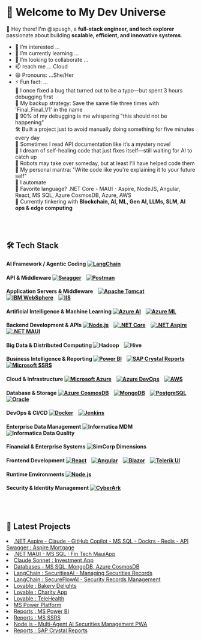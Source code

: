 # 🚀 Welcome to My Dev Universe  

👋 Hey there! I'm @spusgh, a **full-stack engineer, and tech explorer** passionate about building **scalable, efficient, and innovative systems**.
- 👀 I’m interested ...
- 🌱 I’m currently learning ...
- 💞️ I’m looking to collaborate ...
- 📫 reach me ... Cloud
- 😄 Pronouns: ...She/Her
- ⚡ Fun fact: ...<br/>
      🔧 I once fixed a bug that turned out to be a typo—but spent 3 hours debugging first<br/>
      💾 My backup strategy: Save the same file three times with 'Final_Final_V1' in the name<br/>
      🎯 90% of my debugging is me whispering "this should not be happening"<br/>
      🛠️ Built a project just to avoid manually doing something for five minutes every day<br/>
      👀 Sometimes I read API documentation like it’s a mystery novel<br/>
      📡 I dream of self-healing code that just fixes itself—still waiting for AI to catch up<br/>
      🦾 Robots may take over someday, but at least I'll have helped code them<br/>
      🚀 My personal mantra: "Write code like you're explaining it to your future self"<br/>
      🧐 I automate <br/>
      🎯 Favorite language? .NET Core - MAUI - Aspire, NodeJS, Angular, React, MS SQL, Azure CosmosDB, Azure, AWS <br/>
      🤖 Currently tinkering with **Blockchain, AI, ML, Gen AI, LLMs, SLM, AI ops & edge computing**  <br/>


<br/><br/>
## 🛠 Tech Stack  

#### **AI Framework / Agentic Coding**  [![LangChain](https://img.shields.io/badge/-LangChain-000000?style=flat&logo=github&logoColor=white)](https://github.com/langchain-ai/langchain)

#### **API & Middleware**  [![Swagger](https://img.shields.io/badge/-Swagger-85EA2D?style=flat&logo=swagger)](https://swagger.io/) &nbsp;&nbsp; [![Postman](https://img.shields.io/badge/-Postman-FF6C37?style=flat&logo=postman)](https://www.postman.com/) 

#### **Application Servers & Middleware**  &nbsp;&nbsp; [![Apache Tomcat](https://img.shields.io/badge/-Tomcat-333?style=flat&logo=apachetomcat)](https://tomcat.apache.org/) &nbsp;&nbsp; [![IBM WebSphere](https://img.shields.io/badge/-IBM%20WebSphere-1F70C1?style=flat&logo=ibm)](https://www.ibm.com/cloud/websphere-application-server)  &nbsp;&nbsp; [![IIS](https://img.shields.io/badge/-IIS-0078D4?style=flat&logo=microsoft)](https://learn.microsoft.com/en-us/windows-server/iis/)  

#### **Artificial Intelligence & Machine Learning** [![Azure AI](https://img.shields.io/badge/-Azure%20AI-0078D4?style=flat&logo=microsoftazure)](https://learn.microsoft.com/en-us/azure/applied-ai-services/)  &nbsp;&nbsp;  [![Azure ML](https://img.shields.io/badge/-Azure%20Machine%20Learning-0078D4?style=flat&logo=microsoftazure)](https://learn.microsoft.com/en-us/azure/machine-learning/)

#### **Backend Development & APIs**  [![Node.js](https://img.shields.io/badge/-Node.js-339933?style=flat&logo=node.js)](https://nodejs.org/)  &nbsp;&nbsp; [![.NET Core](https://img.shields.io/badge/-.NET%20Core-512BD4?style=flat&logo=dotnet)](https://dotnet.microsoft.com/en-us/)  &nbsp;&nbsp; [![.NET Aspire](https://img.shields.io/badge/-.NET%20Aspire-333?style=flat&logo=dotnet)](https://learn.microsoft.com/en-us/dotnet/aspire/)  &nbsp;&nbsp; [![.NET MAUI](https://img.shields.io/badge/-.NET%20MAUI-512BD4?style=flat&logo=dotnet)](https://learn.microsoft.com/en-us/dotnet/maui/)   

#### **Big Data & Distributed Computing**  ![Hadoop](https://img.shields.io/badge/-Hadoop-333?style=flat&logo=apachehadoop)  &nbsp;&nbsp; ![Hive](https://img.shields.io/badge/-Hive-333?style=flat&logo=apachehive)  

#### **Business Intelligence & Reporting**   [![Power BI](https://img.shields.io/badge/-Power%20BI-333?style=flat&logo=powerbi)](https://powerbi.microsoft.com/en-us/)  &nbsp;&nbsp; [![SAP Crystal Reports](https://img.shields.io/badge/-SAP%20Crystal%20Reports-333?style=flat&logo=sap)](https://www.sap.com/products/technology-platform/crystal-reports.html) &nbsp;&nbsp; [![Microsoft SSRS](https://img.shields.io/badge/-SQL%20Server%20Reporting%20Services-333?style=flat&logo=microsoftsqlserver)](https://learn.microsoft.com/en-us/sql/reporting-services/)    

#### **Cloud & Infrastructure**  [![Microsoft Azure](https://img.shields.io/badge/-Azure-0078D4?style=flat&logo=microsoftazure)](https://azure.microsoft.com/en-us/) &nbsp;&nbsp; [![Azure DevOps](https://img.shields.io/badge/-Azure%20DevOps-0078D4?style=flat&logo=azuredevops)](https://azure.microsoft.com/en-us/products/devops/)  &nbsp;&nbsp; [![AWS](https://img.shields.io/badge/-AWS-232F3E?style=flat&logo=amazonaws)](https://aws.amazon.com/)  

#### **Database & Storage**  [![Azure CosmosDB](https://img.shields.io/badge/-Azure%20CosmosDB-333?style=flat&logo=microsoftazure)](https://azure.microsoft.com/en-us/products/cosmos-db/)  &nbsp;&nbsp; [![MongoDB](https://img.shields.io/badge/-MongoDB-47A248?style=flat&logo=mongodb)](https://www.mongodb.com/)  &nbsp;&nbsp; [![PostgreSQL](https://img.shields.io/badge/-PostgreSQL-336791?style=flat&logo=postgresql)](https://www.postgresql.org/)  &nbsp;&nbsp; [![Oracle](https://img.shields.io/badge/-Oracle-F80000?style=flat&logo=oracle)](https://www.oracle.com/database/)   

#### **DevOps & CI/CD** [![Docker](https://img.shields.io/badge/-Docker-2496ED?style=flat&logo=docker)](https://www.docker.com/)  &nbsp;&nbsp; [![Jenkins](https://img.shields.io/badge/-Jenkins-333?style=flat&logo=jenkins)](https://www.jenkins.io/)  

#### **Enterprise Data Management**  ![Informatica MDM](https://img.shields.io/badge/-Informatica%20MDM-333?style=flat&logo=informatica)  &nbsp;&nbsp; ![Informatica Data Quality](https://img.shields.io/badge/-Informatica%20Data%20Quality-333?style=flat&logo=informatica)  

#### **Financial & Enterprise Systems**  ![SimCorp Dimensions](https://img.shields.io/badge/-SimCorp%20Dimensions-333?style=flat&logo=simcorp)  

#### **Frontend Development**  [![React](https://img.shields.io/badge/-React-61DAFB?style=flat&logo=react)](https://react.dev/)  &nbsp;&nbsp; [![Angular](https://img.shields.io/badge/-Angular-DD0031?style=flat&logo=angular)](https://angular.io/)  &nbsp;&nbsp; [![Blazor](https://img.shields.io/badge/-Blazor-512BD4?style=flat&logo=blazor)](https://dotnet.microsoft.com/en-us/apps/aspnet/web-apps/blazor) &nbsp;&nbsp; [![Telerik UI](https://img.shields.io/badge/-Telerik-333?style=flat&logo=telerik)](https://www.telerik.com/)   

#### **Runtime Environments** [![Node.js](https://img.shields.io/badge/-Node.js-339933?style=flat&logo=node.js&logoColor=white)](https://github.com/nodejs/node) 

#### **Security & Identity Management** [![CyberArk](https://img.shields.io/badge/-CyberArk-0033A0?style=flat&logo=cyberark)](https://www.cyberark.com/)  

<br/><br/>

## 📢 Latest Projects  
<li><a href="https://github.com/spusgh/SaaS_Apps/tree/main/FinTech_.NETAspire">.NET Aspire - Claude - GitHub Copilot - MS SQL - Dockrs - Redis - API Swagger : Aspire Mortgage</a><br/>
<li><a href="https://github.com/spusgh/SaaS_Apps/tree/main/FinTech_MauiApp">.NET MAUI - MS SQL : Fin Tech MauiApp</a></li>
<li><a href="https://github.com/spusgh/SaaS_Apps/tree/main/AgenticCoding/Claude%20Sonnet">Claude Sonnet : Investment App</a><br/>
<li><a href="https://github.com/spusgh/Db-Scripts">Databases - MS SQL, MongoDB, Azure CosmosDB</a><br/>
<li><a href="https://github.com/spusgh/SaaS_Apps/tree/main/LangChainApps/SecuritiesAI">LangChain : SecuritiesAI - Managing Securities Records</a> <br/>
<li><a href="https://github.com/spusgh/SaaS_Apps/tree/main/LangChainApps/SecureFlowAI">LangChain : SecureFlowAI - Security Records Management</a> <br/>
<li><a href="https://github.com/spusgh/SaaS_Apps/tree/main/NoCodeAIApps/Lovable/BakeryDelights">Lovable : Bakery Delights</a> <br/>
<li><a href="https://github.com/spusgh/SaaS_Apps/tree/main/NoCodeAIApps/Lovable/Charity">Lovable : Charity App</a>
<li><a href="https://github.com/spusgh/SaaS_Apps/tree/main/NoCodeAIApps/Lovable/TeleHealth">Lovable : TeleHealth</a> <br/>   
<li><a href="https://github.com/spusgh/SaaS_Apps/tree/main/LowCodeAIApps/Microsoft%20Power%20Platform">MS Power Platform</a><br/>
<li><a href="https://github.com/spusgh/Business_Intelligence-Data_Analytics-Data_Visualization/tree/main/MS%20Power%20BI">Reports : MS Power BI</a><br/>
<li><a href="https://github.com/spusgh/Business_Intelligence-Data_Analytics-Data_Visualization/tree/main/MS%20SSRS">Reports : MS SSRS</a><br/>
<li><a href="https://github.com/spusgh/SaaS_Apps/tree/main/NodejsApps/AISecuritiesManagement">Node.js - Multi-Agent AI Securities Management PWA</a> <br/>
<li><a href="https://github.com/spusgh/Business_Intelligence-Data_Analytics-Data_Visualization/tree/main/SAP%20Crystal%20Reports">Reports : SAP Crystal Reports</a><br/>

<!---
## 📊 GitHub Stats  
![Your GitHub Stats](https://github-readme-stats.vercel.app/api?username=spusgh&show_icons=true&theme=radical)  
![Top Languages](https://github-readme-stats.vercel.app/api/top-langs/?username=spusgh&layout=compact&theme=radical)


spusgh/spusgh is a ✨ special ✨ repository because its `README.md` (this file) appears on your GitHub profile.
You can click the Preview link to take a look at your changes.
--->
